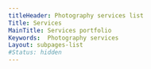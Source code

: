 ```yaml
---
titleHeader: Photography services list
Title: Services
MainTitle: Services portfolio
Keywords:  Photography services
Layout: subpages-list
#Status: hidden
---
```

